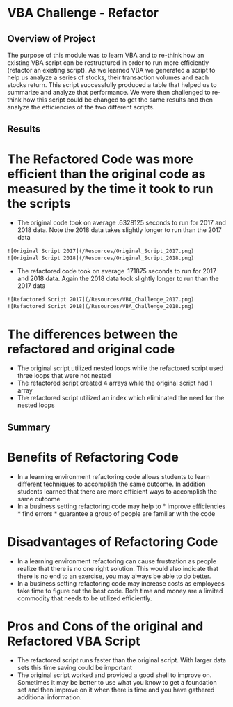 # VBA Challenge - Refactor 

## Overview of Project

The purpose of this module was to learn VBA and to re-think how an existing VBA script can be restructured in order to run more efficiently (refactor an existing script).  As we learned VBA we generated a script to help us analyze a series of stocks, their transaction volumes and each stocks return.  This script successfully produced a table that helped us to summarize and analyze that performance.  We were then challenged to re-think how this script could be changed to get the same results and then analyze the efficiencies of the two different scripts.


## Results

# The Refactored Code was more efficient than the original code as measured by the time it took to run the scripts

   - The original code took on average .6328125 seconds to run for 2017 and 2018 data.  Note the 2018 data takes slightly longer to run than the 2017 data

	![Original Script 2017](/Resources/Original_Script_2017.png)	
	![Original Script 2018](/Resources/Original_Script_2018.png)

   - The refactored code took on average .171875 seconds to run for 2017 and 2018 data.  Again the 2018 data took slightly longer to run than the 2017 data
	
	![Refactored Script 2017](/Resources/VBA_Challenge_2017.png)	
	![Refactored Script 2018](/Resources/VBA_Challenge_2018.png)

# The differences between the refactored and original code
   - The original script utilized nested loops while the refactored script used three loops that were not nested
   - The refactored script created 4 arrays while the original script had 1 array
   - The refactored script utilized an index which eliminated the need for the nested loops

## Summary

# Benefits of Refactoring Code
   - In a learning environment refactoring code allows students to learn different techniques to accomplish the same outcome.  In addition students learned that there are more efficient ways to accomplish the same outcome
   - In a business setting refactoring code may help to
	* improve efficiencies
	* find errors
	* guarantee a group of people are familiar with the code

# Disadvantages of Refactoring Code
   - In a learning environment refactoring can cause frustration as people realize that there is no one right solution.  This would also indicate that there is no end to an exercise, you may always be able to do better.
   - In a business setting refactoring code may increase costs as employees take time to figure out the best code.  Both time and money are a limited commodity that needs to be utilized efficiently.

# Pros and Cons of the original and Refactored VBA Script
  - The refactored script runs faster than the original script.  With larger data sets this time saving could be important
  - The original script worked and provided a good shell to improve on.  Sometimes it may be better to use what you know to get a foundation set and then improve on it when there is time and you have gathered additional information.
 

